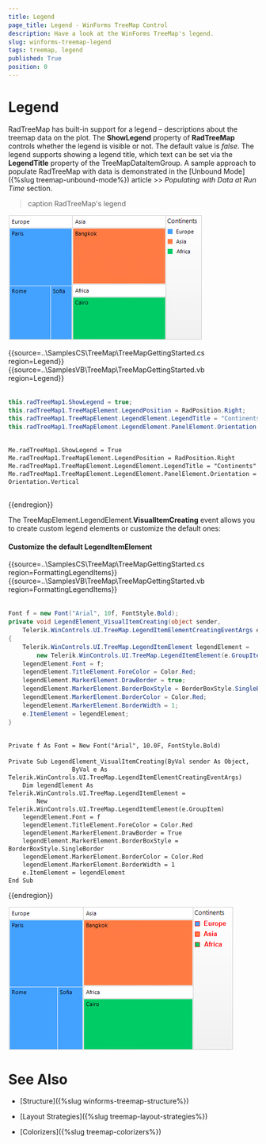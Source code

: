 ```yaml
---
title: Legend
page_title: Legend - WinForms TreeMap Control
description: Have a look at the WinForms TreeMap's legend.  
slug: winforms-treemap-legend
tags: treemap, legend
published: True
position: 0
---
```


# Legend

RadTreeMap has built-in support for a legend – descriptions about the treemap data on the plot. The **ShowLegend** property of **RadTreeMap** controls whether the legend is visible or not. The default value is *false*. The legend supports showing a legend title, which text can be set via the **LegendTitle** property of the TreeMapDataItemGroup. A sample approach to populate RadTreeMap with data is demonstrated in the [Unbound Mode]({%slug treemap-unbound-mode%}) article >> *Populating with Data at Run Time* section. 

>caption RadTreeMap's legend

![winforms-treemap-legend 001](images/winforms-treemap-legend001.png)

{{source=..\SamplesCS\TreeMap\TreeMapGettingStarted.cs region=Legend}} 
{{source=..\SamplesVB\TreeMap\TreeMapGettingStarted.vb region=Legend}} 

````C#
 
this.radTreeMap1.ShowLegend = true;
this.radTreeMap1.TreeMapElement.LegendPosition = RadPosition.Right;
this.radTreeMap1.TreeMapElement.LegendElement.LegendTitle = "Continents";
this.radTreeMap1.TreeMapElement.LegendElement.PanelElement.Orientation = Orientation.Vertical;           

````
````VB.NET

Me.radTreeMap1.ShowLegend = True
Me.radTreeMap1.TreeMapElement.LegendPosition = RadPosition.Right
Me.radTreeMap1.TreeMapElement.LegendElement.LegendTitle = "Continents"
Me.radTreeMap1.TreeMapElement.LegendElement.PanelElement.Orientation = Orientation.Vertical


````

{{endregion}} 

The TreeMapElement.LegendElement.**VisualItemCreating** event allows you to create custom legend elements or customize the default ones:

#### Customize the default LegendItemElement

{{source=..\SamplesCS\TreeMap\TreeMapGettingStarted.cs region=FormattingLegendItems}} 
{{source=..\SamplesVB\TreeMap\TreeMapGettingStarted.vb region=FormattingLegendItems}} 

````C#
 
Font f = new Font("Arial", 10f, FontStyle.Bold);
private void LegendElement_VisualItemCreating(object sender, 
    Telerik.WinControls.UI.TreeMap.LegendItemElementCreatingEventArgs e)
{
    Telerik.WinControls.UI.TreeMap.LegendItemElement legendElement = 
        new Telerik.WinControls.UI.TreeMap.LegendItemElement(e.GroupItem);
    legendElement.Font = f;
    legendElement.TitleElement.ForeColor = Color.Red;
    legendElement.MarkerElement.DrawBorder = true;
    legendElement.MarkerElement.BorderBoxStyle = BorderBoxStyle.SingleBorder;
    legendElement.MarkerElement.BorderColor = Color.Red;
    legendElement.MarkerElement.BorderWidth = 1;
    e.ItemElement = legendElement;
}         

````
````VB.NET

Private f As Font = New Font("Arial", 10.0F, FontStyle.Bold)

Private Sub LegendElement_VisualItemCreating(ByVal sender As Object,
                  ByVal e As Telerik.WinControls.UI.TreeMap.LegendItemElementCreatingEventArgs)
    Dim legendElement As Telerik.WinControls.UI.TreeMap.LegendItemElement =
        New Telerik.WinControls.UI.TreeMap.LegendItemElement(e.GroupItem)
    legendElement.Font = f
    legendElement.TitleElement.ForeColor = Color.Red
    legendElement.MarkerElement.DrawBorder = True
    legendElement.MarkerElement.BorderBoxStyle = BorderBoxStyle.SingleBorder
    legendElement.MarkerElement.BorderColor = Color.Red
    legendElement.MarkerElement.BorderWidth = 1
    e.ItemElement = legendElement
End Sub

````

{{endregion}} 


![winforms-treemap-legend 002](images/winforms-treemap-legend002.png)
 
# See Also

* [Structure]({%slug winforms-treemap-structure%}) 

* [Layout Strategies]({%slug treemap-layout-strategies%})

* [Colorizers]({%slug treemap-colorizers%})

